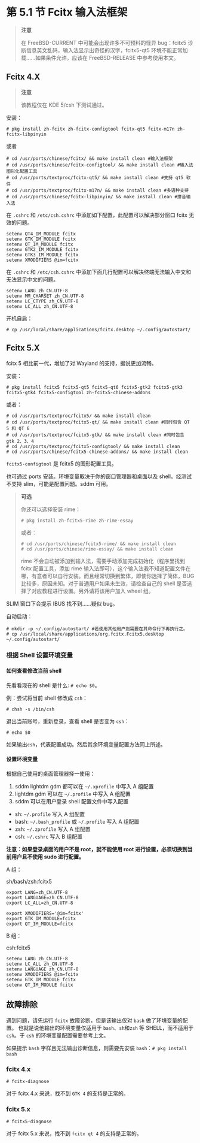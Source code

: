 # 第 5.1 节 Fcitx 输入法框架

> **注意**
>
> 在 FreeBSD-CURRENT 中可能会出现许多不可预料的怪异 bug：fcitx5 诊断信息英文乱码，输入法显示出奇怪的汉字，fcitx5-qt5 环境不能正常加载……如果条件允许，应该在 FreeBSD-RELEASE 中参考使用本文。

## Fcitx 4.X

> **注意**
>
> 该教程仅在 KDE 5/csh 下测试通过。

安装：


```
# pkg install zh-fcitx zh-fcitx-configtool fcitx-qt5 fcitx-m17n zh-fcitx-libpinyin
```

或者

```
# cd /usr/ports/chinese/fcitx/ && make install clean #输入法框架
# cd /usr/ports/chinese/fcitx-configtool/ && make install clean #输入法图形化配置工具
# cd /usr/ports/textproc/fcitx-qt5/ && make install clean #支持 qt5 软件
# cd /usr/ports/textproc/fcitx-m17n/ && make install clean #多语种支持
# cd /usr/ports/chinese/fcitx-libpinyin/ && make install clean #拼音输入法
```

在 `.cshrc` 和 `/etc/csh.cshrc` 中添加如下配置，此配置可以解决部分窗口 fcitx 无效的问题。

```shell-session
setenv QT4_IM_MODULE fcitx
setenv GTK_IM_MODULE fcitx
setenv QT_IM_MODULE fcitx
setenv GTK2_IM_MODULE fcitx
setenv GTK3_IM_MODULE fcitx
setenv XMODIFIERS @im=fcitx
```

在 `.cshrc` 和 `/etc/csh.cshrc` 中添加下面几行配置可以解决终端无法输入中文和无法显示中文的问题。

```shell-session
setenv LANG zh_CN.UTF-8
setenv MM_CHARSET zh_CN.UTF-8
setenv LC_CTYPE zh_CN.UTF-8
setenv LC_ALL zh_CN.UTF-8
```

开机自启：

```
# cp /usr/local/share/applications/fcitx.desktop ~/.config/autostart/
```

## Fcitx 5.X

fcitx 5 相比前一代，增加了对 Wayland 的支持，据说更加流畅。

安装：

```shell-session
# pkg install fcitx5 fcitx5-qt5 fcitx5-qt6 fcitx5-gtk2 fcitx5-gtk3 fcitx5-gtk4 fcitx5-configtool zh-fcitx5-chinese-addons
```

或者：

```
# cd /usr/ports/textproc/fcitx5/ && make install clean
# cd /usr/ports/textproc/fcitx5-qt/ && make install clean #同时包含 QT 5 和 QT 6
# cd /usr/ports/textproc/fcitx5-gtk/ && make install clean #同时包含 gtk 2、3、4
# cd /usr/ports/textproc/fcitx5-configtool/ && make install clean
# cd /usr/ports/chinese/fcitx5-chinese-addons/ && make install clean
```

`fcitx5-configtool` 是 fcitx5 的图形配置工具。

也可通过 ports 安装。环境变量取决于你的窗口管理器和桌面以及 shell。经测试不支持 slim，可能是配置问题。sddm 可用。

> **可选**
>
> 你还可以选择安装 rime：
> 
>```
># pkg install zh-fcitx5-rime zh-rime-essay
>```
>
>或者：
>
>```
># cd /usr/ports/chinese/fcitx5-rime/ && make install clean
># cd /usr/ports/chinese/rime-essay/ && make install clean
>```
>
> rime 不会自动被添加到输入法，需要手动添加完成初始化（程序里找到 fcitx 配置工具，添加 rime 输入法即可），这个输入法我不知道配置文件在哪，有意者可以自行安装。而且经常切换到繁体，即使你选择了简体，BUG 比较多，原因未知。对于普通用户如果未生效，请检查自己的 shell 是否选择了对应教程进行设置。另外请将该用户加入 wheel 组。

SLIM 窗口下会提示 IBUS 找不到……疑似 bug。

自动启动：

```shell-session
# mkdir -p ~/.config/autostart/ #若使用其他用户则需要在其命令行下再执行之。
# cp /usr/local/share/applications/org.fcitx.Fcitx5.desktop ~/.config/autostart/
```

### 根据 Shell 设置环境变量

#### 如何查看修改当前 shell

先看看现在的 shell 是什么: `# echo $0`。

例：尝试将当前 shell 修改成 `csh`：

```shell-session
# chsh -s /bin/csh
```

退出当前账号，重新登录，查看 shell 是否变为 `csh`：

```shell-session
# echo $0
```

如果输出`csh`，代表配置成功。然后其余环境变量配置方法同上所述。

#### 设置环境变量

根据自己使用的桌面管理器择一使用：

1. sddm lightdm gdm 都可以在 `~/.xprofile` 中写入 A 组配置
2. lightdm gdm 可以在 `~/.profile` 中写入 A 组配置
3. sddm 可以在用户登录 shell 配置文件中写入配置

- sh: `~/.profile` 写入 A 组配置
- bash: `~/.bash_profile` 或 `~/.profile` 写入 A 组配置
- zsh: `~/.zprofile` 写入 A 组配置
- csh: `~/.cshrc` 写入 B 组配置

**注意：如果登录桌面的用户不是 root，就不能使用 root 进行设置，必须切换到当前用户且不使用 sudo 进行配置。**

A 组：

sh/bash/zsh:fcitx5

```shell-session
export LANG=zh_CN.UTF-8
export LANGUAGE=zh_CN.UTF-8
export LC_ALL=zh_CN.UTF-8

export XMODIFIERS='@im=fcitx'
export GTK_IM_MODULE=fcitx
export QT_IM_MODULE=fcitx
```

B 组：

csh:fcitx5

```shell-session
setenv LANG zh_CN.UTF-8
setenv LC_ALL zh_CN.UTF-8
setenv LANGUAGE zh_CN.UTF-8
setenv XMODIFIERS @im=fcitx
setenv GTK_IM_MODULE fcitx
setenv QT_IM_MODULE fcitx
```

## 故障排除

遇到问题，请先运行 `fcitx` 故障诊断，但是该输出仅对 `bash` 做了环境变量的配置。 也就是说他输出的环境变量仅适用于 `bash`、`sh`和`zsh` 等 SHELL，而不适用于 `csh`。于 `csh` 的环境变量配置需要参考上文。

如果提示 `bash` 字样且无法输出诊断信息，则需要先安装 `bash`：`# pkg install bash`

### fcitx 4.x

```shell-session
# fcitx-diagnose
```

对于 fcitx 4.x 来说，找不到 `GTK 4` 的支持是正常的。

### fcitx 5.x

```shell-session
# fcitx5-diagnose
```

对于 fcitx 5.x 来说，找不到 `fcitx qt 4` 的支持是正常的。

